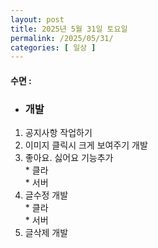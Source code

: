 ```yaml
---
layout: post
title: 2025년 5월 31일 토요일
permalink: /2025/05/31/
categories: [ 일상 ]
---
```

#### 수면 :
* ### 개발
1. 공지사항 작업하기
1. 이미지 클릭시 크게 보여주기 개발
1. 좋아요. 싫어요 기능추가<br>* 클라<br>* 서버
1. 글수정 개발<br>* 클라<br>* 서버
1. 글삭제 개발
